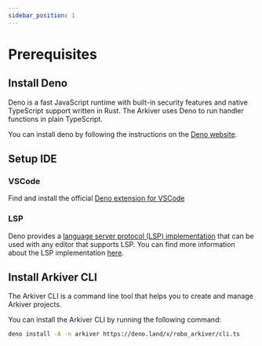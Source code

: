 ```yaml
---
sidebar_position: 1
---
```



# Prerequisites

## Install Deno

Deno is a fast JavaScript runtime with built-in security features and native TypeScript support written in Rust. The Arkiver uses Deno to run handler functions in plain TypeScript.

You can install deno by following the instructions on the [Deno website](https://deno.land/manual/getting_started/installation).

## Setup IDE

### VSCode

Find and install the official [Deno extension for VSCode](https://marketplace.visualstudio.com/items?itemName=denoland.vscode-deno)

### LSP

Deno provides a [language server protocol (LSP) implementation](https://deno.land/manual/advanced/language_server) that can be used with any editor that supports LSP. You can find more information about the LSP implementation [here](https://deno.land/manual/advanced/language_server).

## Install Arkiver CLI

The Arkiver CLI is a command line tool that helps you to create and manage Arkiver projects.

You can install the Arkiver CLI by running the following command:

```bash
deno install -A -n arkiver https://deno.land/x/robo_arkiver/cli.ts
```